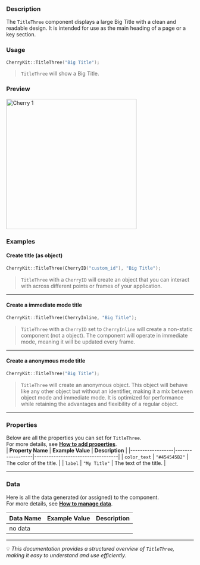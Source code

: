 ### Description  
The `TitleThree` component displays a large Big Title with a clean and readable design. It is intended for use as the main heading of a page or a key section.

### Usage  
```cpp
CherryKit::TitleThree("Big Title");
```
> `TitleThree` will show a Big Title.  

### Preview
<img src="https://static.infinite.si/cherrydocs/1.3/all/imgs/components_references/buttons_button_h3.png" alt="Cherry 1" width="350">

### Examples 
#### Create title (as object)
```cpp
CherryKit::TitleThree(CherryID("custom_id"), "Big Title");
```
> `TitleThree` with a `CherryID` will create an object that you can interact with across different points or frames of your application.

---

#### Create a immediate mode title
```cpp
CherryKit::TitleThree(CherryInline, "Big Title");
```
> `TitleThree` with a `CherryID` set to `CherryInline` will create a non-static component (not a object). The component will operate in immediate mode, meaning it will be updated every frame.

---
#### Create a anonymous mode title
```cpp
CherryKit::TitleThree("Big Title");
```
> `TitleThree` will create an anonymous object. This object will behave like any other object but without an identifier, making it a mix between object mode and immediate mode. It is optimized for performance while retaining the advantages and flexibility of a regular object.

---
### Properties  
Below are all the properties you can set for `TitleThree`.  
For more details, see **[How to add properties]()**.  
| **Property Name** | **Example Value**  | **Description**                   |
|------------------|------------------|-----------------------------------|
| `color_text`       | `"#454545B2"`      | The color of the title. |
| `label`       | `"My Title"`      | The text of the title. |

---

### Data  
Here is all the data generated (or assigned) to the component.  
For more details, see **[How to manage data]()**.  

| **Data Name** | **Example Value**  | **Description**                   |
|------------------|------------------|-----------------------------------|
| no data |

---


💡 *This documentation provides a structured overview of `TitleThree`, making it easy to understand and use efficiently.*  
